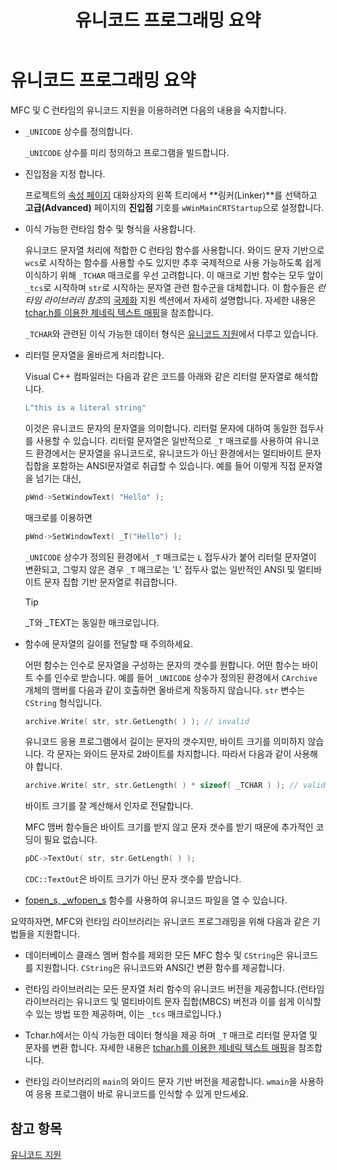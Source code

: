 ﻿---
title: 유니코드 프로그래밍 요약
ms.date: 11/04/2016
helpviewer_keywords:
- Unicode [C++], programming with
- Unicode [C++], MFC and C run-time functions
ms.assetid: a4c9770f-6c9c-447c-996b-980920288bed
ms.openlocfilehash: 01e5866866bfc9cf81b243c569e527ab5019b928
ms.sourcegitcommit: 6052185696adca270bc9bdbec45a626dd89cdcdd
ms.translationtype: HT
ms.contentlocale: ko-KR
ms.lasthandoff: 10/31/2018
ms.locfileid: "50437941"
---
# <a name="unicode-programming-summary"></a>유니코드 프로그래밍 요약

MFC 및 C 런타임의 유니코드 지원을 이용하려면 다음의 내용을 숙지합니다.

- `_UNICODE` 상수를 정의합니다.

   `_UNICODE` 상수를 미리 정의하고 프로그램을 빌드합니다.

- 진입점을 지정 합니다.

   프로젝트의 [속성 페이지](../ide/property-pages-visual-cpp.md) 대화상자의 왼쪽 트리에서 **링커(Linker)**를 선택하고 **고급(Advanced)** 페이지의 **진입점** 기호를 `wWinMainCRTStartup`으로 설정합니다.

- 이식 가능한 런타임 함수 및 형식을 사용합니다.

   유니코드 문자열 처리에 적합한 C 런타임 함수를 사용합니다. 와이드 문자 기반으로 `wcs`로 시작하는 함수를 사용할 수도 있지만 추후 국제적으로 사용 가능하도록 쉽게 이식하기 위해 `_TCHAR` 매크로를 우선 고려합니다. 이 매크로 기반 함수는 모두 앞이 `_tcs`로 시작하며 `str`로 시작하는 문자열 관련 함수군을 대체합니다. 이 함수들은 *런타임 라이브러리 참조*의 [국제화](../c-runtime-library/internationalization.md) 지원 섹션에서 자세히 설명합니다. 자세한 내용은 [tchar.h를 이용한 제네릭 텍스트 매핑](../text/generic-text-mappings-in-tchar-h.md)을 참조합니다.

   `_TCHAR`와 관련된 이식 가능한 데이터 형식은 [유니코드 지원](../text/support-for-unicode.md)에서 다루고 있습니다.

- 리터럴 문자열을 올바르게 처리합니다.

   Visual C++ 컴파일러는 다음과 같은 코드를 아래와 같은 리터럴 문자열로 해석합니다.

    ```cpp
    L"this is a literal string"
    ```

   이것은 유니코드 문자의 문자열을 의미합니다. 리터럴 문자에 대하여 동일한 접두사를 사용할 수 있습니다. 리터럴 문자열은 일반적으로 `_T` 매크로를 사용하여 유니코드 환경에서는 문자열을 유니코드로, 유니코드가 아닌 환경에서는 멀티바이트 문자 집합을 포함하는 ANSI문자열로 취급할 수 있습니다. 예를 들어 이렇게 직접 문자열을 넘기는 대신,

    ```cpp
    pWnd->SetWindowText( "Hello" );
    ```

   매크로를 이용하면

    ```cpp
    pWnd->SetWindowText( _T("Hello") );
    ```

   `_UNICODE` 상수가 정의된 환경에서 `_T` 매크로는 `L` 접두사가 붙어 리터럴 문자열이 변환되고, 그렇지 않은 경우 `_T` 매크로는 'L' 접두사 없는 일반적인 ANSI 및 멀티바이트 문자 집합 기반 문자열로 취급합니다.

    > [!TIP]
    > _T와 _TEXT는 동일한 매크로입니다.

- 함수에 문자열의 길이를 전달할 때 주의하세요.

   어떤 함수는 인수로 문자열을 구성하는 문자의 갯수를 원합니다. 어떤 함수는 바이트 수를 인수로 받습니다. 예를 들어 `_UNICODE` 상수가 정의된 환경에서 `CArchive` 개체의 맴버를 다음과 같이 호출하면 올바르게 작동하지 않습니다. `str` 변수는 `CString` 형식입니다.

    ```cpp
    archive.Write( str, str.GetLength( ) ); // invalid
    ```

   유니코드 응용 프로그램에서 길이는 문자의 갯수지만, 바이트 크기를 의미하지 않습니다. 각 문자는 와이드 문자로 2바이트를 차지합니다. 따라서 다음과 같이 사용해야 합니다.

    ```cpp
    archive.Write( str, str.GetLength( ) * sizeof( _TCHAR ) ); // valid
    ```
    
   바이트 크기를 잘 계산해서 인자로 전달합니다.

   MFC 맴버 함수들은 바이트 크기를 받지 않고 문자 갯수를 받기 때문에 추가적인 코딩이 필요 없습니다.
   
    ```cpp
    pDC->TextOut( str, str.GetLength( ) );
    ```

   `CDC::TextOut`은 바이트 크기가 아닌 문자 갯수를 받습니다.

- [fopen_s, _wfopen_s](../c-runtime-library/reference/fopen-s-wfopen-s.md) 함수를 사용하여 유니코드 파일을 열 수 있습니다.

요약하자면, MFC와 런타임 라이브러리는 유니코드 프로그래밍을 위해 다음과 같은 기법들을 지원합니다.

- 데이터베이스 클래스 멤버 함수를 제외한 모든 MFC 함수 및 `CString`은 유니코드를 지원합니다. `CString`은 유니코드와 ANSI간 변환 함수를 제공합니다.

- 런타임 라이브러리는 모든 문자열 처리 함수의 유니코드 버전을 제공합니다.(런타임 라이브러리는 유니코드 및 멀티바이트 문자 집합(MBCS) 버전과 이를 쉽게 이식할 수 있는 방법 또한 제공하며, 이는 `_tcs` 매크로입니다.)

- Tchar.h에서는 이식 가능한 데이터 형식을 제공 하며 `_T` 매크로 리터럴 문자열 및 문자를 변환 합니다. 자세한 내용은 [tchar.h를 이용한 제네릭 텍스트 매핑](../text/generic-text-mappings-in-tchar-h.md)을 참조합니다.

- 런타임 라이브러리의 `main`의 와이드 문자 기반 버전을 제공합니다. `wmain`을 사용하여 응용 프로그램이 바로 유니코드를 인식할 수 있게 만드세요.

## <a name="see-also"></a>참고 항목

[유니코드 지원](../text/support-for-unicode.md)

